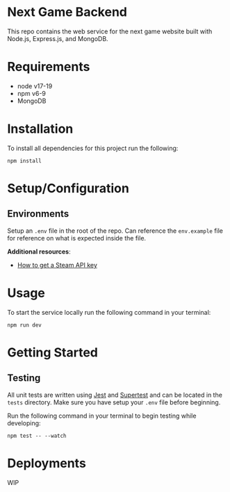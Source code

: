 # Next Game Backend

This repo contains the web service for the next game website built with Node.js, 
Express.js, and MongoDB.

# Requirements
- node v17-19
- npm v6-9
- MongoDB

# Installation

To install all dependencies for this project run the following:
```
npm install
```

# Setup/Configuration

## Environments
Setup an `.env` file in the root of the repo. Can reference the `env.example` 
file for reference on what is expected inside the file.

**Additional resources**:
- [How to get a Steam API key](https://cran.r-project.org/web/packages/CSGo/vignettes/auth.html)

# Usage
To start the service locally run the following command in your terminal:
```
npm run dev
```

# Getting Started

## Testing
All unit tests are written using [Jest](https://jestjs.io/) 
and [Supertest](https://github.com/ladjs/supertest) and can be located in the 
`tests` directory. Make sure you have setup your `.env` file before beginning.

Run the following command in your terminal to begin testing while developing:
```
npm test -- --watch
```


# Deployments
WIP

